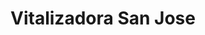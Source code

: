 ---
title: "Vitalizadora San Jose"
url: /san-jose-pinula/vitalizadora-san-jose/
shop: neumáticos
---
